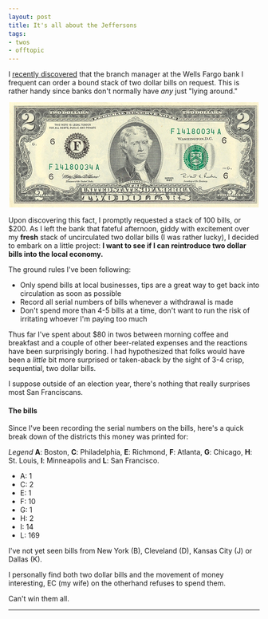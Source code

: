 ```yaml
---
layout: post
title: It's all about the Jeffersons
tags:
- twos
- offtopic
---
```


I [recently
discovered](http://unethicalblogger.com/2011/05/15/learnings-week-19-2011.html)
that the branch manager at the Wells Fargo bank I frequent can order a
bound stack of two dollar bills on request. This is rather handy since banks
don't normally have *any* just "lying around."

<center><img src="/images/two_dollar_500w.jpg" alt="Front-face of a $2 bill" title="Front-face of a $2 bill"/></center>

Upon discovering this fact, I promptly requested a stack of 100 bills, or $200.
As I left the bank that fateful afternoon, giddy with excitement over my
**fresh** stack of uncirculated two dollar bills (I was rather lucky), I
decided to embark on a little project: **I want to see if I can
reintroduce two dollar bills into the local economy.**

The ground rules I've been following:

 * Only spend bills at local businesses, tips are a great way to get back into circulation as soon as possible
 * Record all serial numbers of bills whenever a withdrawal is made
 * Don't spend more than 4-5 bills at a time, don't want to run the risk of irritating whoever I'm paying too much


Thus far I've spent about $80 in twos between morning coffee and breakfast and
a couple of other beer-related expenses and the reactions have been
surprisingly boring. I had hypothesized that folks would have been a *little*
bit more surprised or taken-aback by the sight of 3-4 crisp, sequential, two
dollar bills.

I suppose outside of an election year, there's nothing that really surprises
most San Franciscans.

#### The bills

Since I've been recording the serial numbers on the bills, here's a quick break
down of the districts this money was printed for:

*Legend* **A**: Boston, **C**: Philadelphia, **E**: Richmond, **F**: Atlanta,
**G**: Chicago, **H**: St. Louis, **I**: Minneapolis and **L**: San Francisco.

* A: 1
* C: 2
* E: 1
* F: 10
* G: 1
* H: 2
* I: 14
* L: 169

I've not yet seen bills from New York (B), Cleveland (D), Kansas City (J) or Dallas (K).



I personally find both two dollar bills and the movement of money interesting,
EC (my wife) on the otherhand refuses to spend them.


Can't win them all.

----
